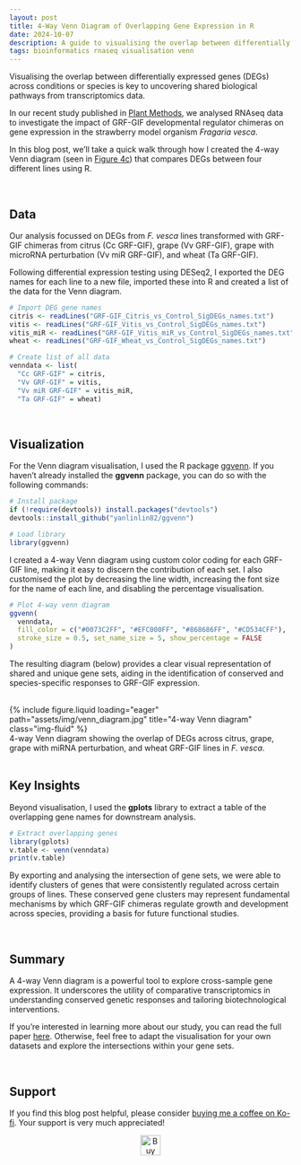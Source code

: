 ```yaml
---
layout: post
title: 4-Way Venn Diagram of Overlapping Gene Expression in R
date: 2024-10-07
description: A guide to visualising the overlap between differentially expressed genes (DEGs) in R.
tags: bioinformatics rnaseq visualisation venn
---
```



Visualising the overlap between differentially expressed genes (DEGs) across conditions or species is key to uncovering shared biological pathways from transcriptomics data. 

In our recent study published in [Plant Methods](https://plantmethods.biomedcentral.com/articles/10.1186/s13007-024-01270-8), we analysed RNAseq data to investigate the impact of GRF-GIF developmental regulator chimeras on gene expression in the strawberry model organism *Fragaria vesca*. 

In this blog post, we’ll take a quick walk through how I created the 4-way Venn diagram (seen in [Figure 4c](https://plantmethods.biomedcentral.com/articles/10.1186/s13007-024-01270-8/figures/4)) that compares DEGs between four different lines using R.

<br>

## Data

Our analysis focussed on DEGs from *F. vesca* lines transformed with GRF-GIF chimeras from citrus (Cc GRF-GIF), grape (Vv GRF-GIF), grape with microRNA perturbation (Vv miR GRF-GIF), and wheat (Ta GRF-GIF). 

Following differential expression testing using DESeq2, I exported the DEG names for each line to a new file, imported these into R and created a list of the data for the Venn diagram.

```r
# Import DEG gene names
citris <- readLines("GRF-GIF_Citris_vs_Control_SigDEGs_names.txt")
vitis <- readLines("GRF-GIF_Vitis_vs_Control_SigDEGs_names.txt")
vitis_miR <- readLines("GRF-GIF_Vitis_miR_vs_Control_SigDEGs_names.txt")
wheat <- readLines("GRF-GIF_Wheat_vs_Control_SigDEGs_names.txt")

# Create list of all data
venndata <- list(
  "Cc GRF-GIF" = citris, 
  "Vv GRF-GIF" = vitis, 
  "Vv miR GRF-GIF" = vitis_miR,
  "Ta GRF-GIF" = wheat)
```

<br>

## Visualization

For the Venn diagram visualisation, I used the R package [ggvenn](https://github.com/yanlinlin82/ggvenn). If you haven’t already installed the **ggvenn** package, you can do so with the following commands:

```r
# Install package
if (!require(devtools)) install.packages("devtools")
devtools::install_github("yanlinlin82/ggvenn")

# Load library
library(ggvenn)
```

I created a 4-way Venn diagram using custom color coding for each GRF-GIF line, making it easy to discern the contribution of each set. I also customised the plot by decreasing the line width, increasing the font size for the name of each line, and disabling the percentage visualisation.

```r
# Plot 4-way venn diagram
ggvenn(
  venndata, 
  fill_color = c("#0073C2FF", "#EFC000FF", "#868686FF", "#CD534CFF"),
  stroke_size = 0.5, set_name_size = 5, show_percentage = FALSE
)
```

The resulting diagram (below) provides a clear visual representation of shared and unique gene sets, aiding in the identification of conserved and species-specific responses to GRF-GIF expression.

<br>

<div class="row">
    <div class="col-sm mt-3 mt-md-0">
        {% include figure.liquid loading="eager" path="assets/img/venn_diagram.jpg" title="4-way Venn diagram" class="img-fluid" %}
    </div>
</div>
<div class="caption">
    4-way Venn diagram showing the overlap of DEGs across citrus, grape, grape with miRNA perturbation, and wheat GRF-GIF lines in <i>F. vesca</i>.
</div>

<br>

## Key Insights

Beyond visualisation, I used the **gplots** library to extract a table of the overlapping gene names for downstream analysis.

```r
# Extract overlapping genes
library(gplots)
v.table <- venn(venndata)
print(v.table)
```

By exporting and analysing the intersection of gene sets, we were able to identify clusters of genes that were consistently regulated across certain groups of lines. These conserved gene clusters may represent fundamental mechanisms by which GRF-GIF chimeras regulate growth and development across species, providing a basis for future functional studies.

<br>

## Summary

A 4-way Venn diagram is a powerful tool to explore cross-sample gene expression. It underscores the utility of comparative transcriptomics in understanding conserved genetic responses and tailoring biotechnological interventions.

If you’re interested in learning more about our study, you can read the full paper [here](https://plantmethods.biomedcentral.com/articles/10.1186/s13007-024-01270-8). Otherwise, feel free to adapt the visualisation for your own datasets and explore the intersections within your gene sets.

<br>

## Support  

If you find this blog post helpful, please consider [buying me a coffee on Ko-fi](https://ko-fi.com/jordanprice). Your support is very much appreciated!  

<p style='text-align: center'>
    <a href='https://ko-fi.com/jordanprice' target='_blank'>
        <img height='36' style='border:0px;height:36px;' src='https://storage.ko-fi.com/cdn/kofi2.png?v=3' border='0' alt='Buy Me a Coffee at ko-fi.com' />
    </a>  
</p> 